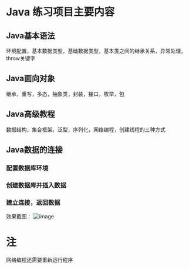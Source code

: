 # Java 练习项目主要内容
## Java基本语法
环境配置，基本数据类型，基础数据类型，基本类之间的继承关系，异常处理，throw关键字
## Java面向对象
继承，重写，多态，抽象类，封装，接口，枚举，包
## Java高级教程
数据结构，集合框架，泛型，序列化，网络编程，创建线程的三种方式
## Java数据的连接
### 配置数据库环境
### 创建数据库并插入数据
### 建立连接，返回数据
效果截图：
![image](https://user-images.githubusercontent.com/39176119/134447011-fddf0854-0ba7-4a1a-8928-1cae7d8eb503.png)
# 注
网络编程还需要重新运行程序
